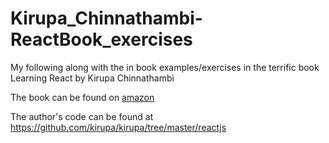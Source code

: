 # Kirupa_Chinnathambi-ReactBook_exercises
My following along with the in book examples/exercises in the terrific book Learning React by Kirupa Chinnathambi

The book can be found on [amazon](https://www.amazon.com/Learning-React-Hands-Building-Applications/dp/013484355X/ref=sxin_0_sxwds-bia-wc1_0?cv_ct_cx=learning+react+hands+on&keywords=learning+react+hands+on&pd_rd_i=013484355X&pd_rd_r=881a71f5-c370-47ac-8882-026563bcbe74&pd_rd_w=qdyfT&pd_rd_wg=CTcpN&pf_rd_p=e308a38c-3620-4845-b486-18a551828bb6&pf_rd_r=BW2370AEH832DVXC6PMC&psc=1&qid=1579452705)

The author's code can be found at https://github.com/kirupa/kirupa/tree/master/reactjs
